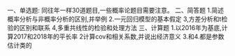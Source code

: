 一、单选题:
 同往年一样30道题目,一些概率论题目需要注意。
 二、简答题
 1.简述概率分析与非概率分析的区别,并举例
 2.一元回归模型的基本假定
 3,方差分析和t检验的区别和联系
 4,多重共线性的检验和处理方法
 三、计算题
 1.以2016年为基底,计算2017和2018年的平长率
 2计算cov和相关系数,并说出经济意义
 3.和4.都是参数估计类的
 ​

 